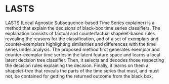 # LASTS
LASTS (Local Agnostic Subsequence-based Time Series explainer) is a method that explain the decisions of black-box time series classifiers. 
The explanation consists of factual and counterfactual shapelet-based rules revealing the reasons for the classification, and of a set of exemplars and counter-exemplars highlighting similarities and differences with the time series under analysis. The proposed method first generates exemplar and counter-exemplar time series in the latent feature space and learns a local latent decision tree classifier. Then, it selects and decodes those respecting the decision rules explaining the decision. Finally, it learns on them a shapelet-tree that reveals the parts of the time series that must, and must not, be contained for getting the returned outcome from the black box.
